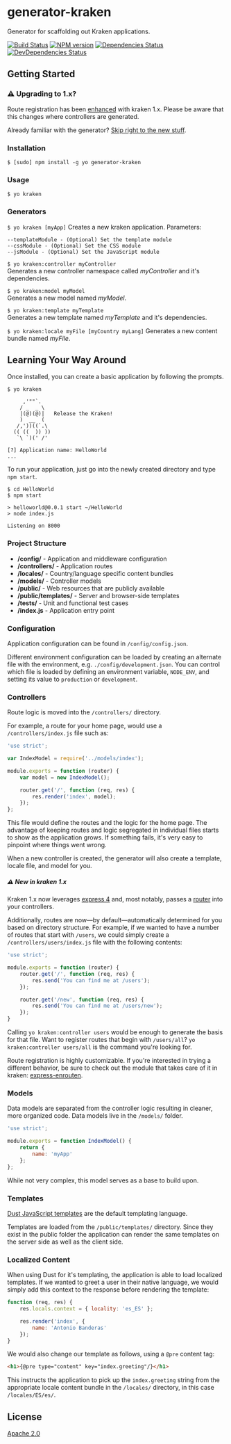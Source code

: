 # generator-kraken

Generator for scaffolding out Kraken applications.

[![Build Status](https://travis-ci.org/krakenjs/generator-kraken.png)](https://travis-ci.org/krakenjs/generator-kraken)
[![NPM version](https://badge.fury.io/js/generator-kraken.png)](http://badge.fury.io/js/generator-kraken)
[![Dependencies Status](https://david-dm.org/krakenjs/generator-kraken.png)](https://david-dm.org/krakenjs/generator-kraken)
[![DevDependencies Status](https://david-dm.org/krakenjs/generator-kraken/dev-status.png)](https://david-dm.org/krakenjs/generator-kraken#info=devDependencies)


## Getting Started

### :warning: Upgrading to 1.x?

Route registration has been [enhanced](https://github.com/krakenjs/express-enrouten/blob/a1d1117dd017b7371c4292ec379ea8070f6321f2/README.md#directory) with kraken 1.x. Please be aware that this changes where controllers are generated.

Already familiar with the generator? [Skip right to the new stuff](#warning-new-in-kraken-1x).

### Installation

```shell
$ [sudo] npm install -g yo generator-kraken
```

### Usage

```shell
$ yo kraken
```

### Generators

`$ yo kraken [myApp]`
Creates a new kraken application. Parameters:

    --templateModule - (Optional) Set the template module
    --cssModule - (Optional) Set the CSS module
    --jsModule - (Optional) Set the JavaScript module


`$ yo kraken:controller myController`  
Generates a new controller namespace called *myController* and it's dependencies.

`$ yo kraken:model myModel`  
Generates a new model named *myModel*.

`$ yo kraken:template myTemplate`  
Generates a new template named *myTemplate* and it's dependencies.

`$ yo kraken:locale myFile [myCountry myLang]`
Generates a new content bundle named *myFile*.




## Learning Your Way Around

Once installed, you can create a basic application by following the prompts.

```shell
$ yo kraken

     ,'""`.
    / _  _ \
    |(@)(@)|   Release the Kraken!
    )  __  (
   /,'))((`.\
  (( ((  )) ))
   `\ `)(' /'

[?] Application name: HelloWorld
...
```

To run your application, just go into the newly created directory and type `npm start`.

```shell
$ cd HelloWorld
$ npm start

> helloworld@0.0.1 start ~/HelloWorld
> node index.js

Listening on 8000
```


### Project Structure

- **/config/** - Application and middleware configuration
- **/controllers/** - Application routes
- **/locales/** - Country/language specific content bundles
- **/models/** - Controller models
- **/public/** - Web resources that are publicly available
- **/public/templates/** - Server and browser-side templates
- **/tests/** - Unit and functional test cases
- **/index.js** - Application entry point


### Configuration

Application configuration can be found in `/config/config.json`.

Different environment configuration can be loaded by creating an alternate file with the environment, e.g. `./config/development.json`. You can control which file is loaded by defining an environment variable, `NODE_ENV`, and setting its value to `production` or `development`.



### Controllers

Route logic is moved into the `/controllers/` directory.

For example, a route for your home page, would use a `/controllers/index.js` file such as:

```js
'use strict';

var IndexModel = require('../models/index');

module.exports = function (router) {
    var model = new IndexModel();

    router.get('/', function (req, res) {
        res.render('index', model);
    });
};
```

This file would define the routes and the logic for the home page. The advantage of keeping routes and logic segregated in individual files starts to show as the application grows. If something fails, it's very easy to pinpoint where things went wrong.

When a new controller is created, the generator will also create a template, locale file, and model for you.

##### :warning: **New in kraken 1.x**

Kraken 1.x now leverages [express 4](http://www.expressjs.com) and, most notably, passes a [router](http://expressjs.com/4x/api.html#router) into your controllers.

Additionally, routes are now—by default—automatically determined for you based on directory structure. For example, if we wanted to have a number of routes that start with `/users`, we could simply create a `/controllers/users/index.js` file with the following contents:

```js
'use strict';

module.exports = function (router) {
    router.get('/', function (req, res) {
        res.send('You can find me at /users');
    });

    router.get('/new', function (req, res) {
        res.send('You can find me at /users/new');
    });
}

```

Calling `yo kraken:controller users` would be enough to generate the basis for that file. Want to register routes that begin with `/users/all`? `yo kraken:controller users/all` is the command you're looking for.

Route registration is highly customizable. If you're interested in trying a different behavior, be sure to check out the module that takes care of it in kraken: [express-enrouten](https://github.com/krakenjs/express-enrouten).

### Models

Data models are separated from the controller logic resulting in cleaner, more organized code. Data models live in the `/models/` folder.

```js
'use strict';

module.exports = function IndexModel() {
    return {
        name: 'myApp'
    };
};
```

While not very complex, this model serves as a base to build upon.



### Templates

[Dust JavaScript templates](https://github.com/linkedin/dustjs) are the default templating language.

Templates are loaded from the `/public/templates/` directory. Since they exist in the public folder the application can render the same templates on the server side as well as the client side.


### Localized Content

When using Dust for it's templating, the application is able to load localized templates. If we wanted to greet a user in their native language, we would simply add this context to the response before rendering the template:

```js
function (req, res) {
	res.locals.context = { locality: 'es_ES' };

	res.render('index', {
	    name: 'Antonio Banderas'
	});
}
```

We would also change our template as follows, using a `@pre` content tag:

```html
<h1>{@pre type="content" key="index.greeting"/}</h1>
```

This instructs the application to pick up the `index.greeting` string from the appropriate locale content bundle in the `/locales/` directory, in this case `/locales/ES/es/`.




## License

[Apache 2.0](http://www.apache.org/licenses/LICENSE-2.0)
